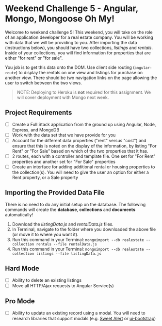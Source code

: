 # Weekend Challenge 5 - Angular, Mongo, Mongoose Oh My!

Welcome to weekend challenge 5! This weekend, you will take on the role of an application developer for a real estate company. You will be working with data that we will be providing to you. After importing the data (instructions below), you should have two collections, *listings* and *rentals*. Inside of your collections, you will find information for properties that are either "for rent" or "for sale".

You job is to get this data onto the DOM. Use client side routing (`angular-route`) to display the rentals on one view and listings for purchase on another view. There should be two navigation links on the page allowing the user to switch between the two views. 

> NOTE: Deploying to Heroku is **not** required for this assignment. We will cover deployment with Mongo next week.

## Project Requirements

- [ ] Create a Full Stack application from the ground up using Angular, Node, Express, and MongoDB
- [ ] Work with the data set that we have provide for you
- [ ] Account for the different data properties ("rent" versus "cost") and ensure that this is noted on the display of the information, by listing "For Rent" or "For Sale" based on which of the two properties that it has.
- [ ] 2 routes, each with a controller and template file. One set for "For Rent" properties and another set for "For Sale" properties
- [ ] Create an interface for adding additional rental or housing properties to the collection(s). You will need to give the user an option for either a Rent property, or a Sale property

## Importing the Provided Data File

There is no need to do any initial setup on the database. The following commands will create the **database**, **collections** and **documents** automatically! 

1. Download the *listingData.js* and *rentalData.js* files.
2. In Terminal, navigate to the folder where you downloaded the above file (or move it to where you want it).
3. Run this command in your Terminal: `mongoimport --db realestate --collection rentals --file rentalData.js`
4. Run this command in your Terminal: `mongoimport --db realestate --collection listings --file listingData.js`


## Hard Mode

- [ ] Ability to delete an existing listings
- [ ] Move all HTTP/Ajax requests to Angular Service(s)

## Pro Mode

- [ ] Ability to update an existing record using a modal. You will need to research libraries that support modals (e.g. [Sweet Alert](https://sweetalert.js.org/) or [ui-bootstrap](https://angular-ui.github.io/bootstrap/))
